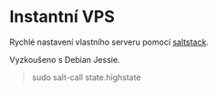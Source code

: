 # Instantní VPS

Rychlé nastavení vlastního serveru pomocí [saltstack](http://docs.saltstack.com/en/latest/).

Vyzkoušeno s Debian Jessie.

> sudo salt-call state.highstate

